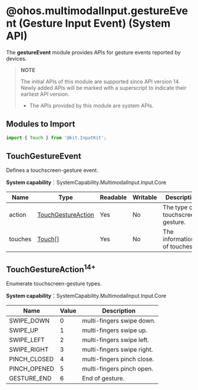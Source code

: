 # @ohos.multimodalInput.gestureEvent (Gesture Input Event) (System API)

The **gestureEvent** module provides APIs for gesture events reported by devices.

>  **NOTE**
>
> The initial APIs of this module are supported since API version 14. Newly added APIs will be marked with a superscript to indicate their earliest API version.
>
> - The APIs provided by this module are system APIs.

## Modules to Import

```js
import { Touch } from '@kit.InputKit';
```

## TouchGestureEvent

Defines a touchscreen-gesture event.

**System capability**：SystemCapability.MultimodalInput.Input.Core

| Name               | Type                      | Readable | Writable | Description             |
| ------------------ | ------------------------- | -------- | -------- | ----------------------- |
| action | [TouchGestureAction](#touchgestureaction14) | Yes   | No   | The type of touchscreen-gesture. |
| touches | [Touch](js-apis-touchevent.md#touch)[] | Yes | No | The information of touches. |

## TouchGestureAction<sup>14+</sup>

Enumerate touchscreen-gesture types.

**System capability**：SystemCapability.MultimodalInput.Input.Core

| Name            | Value  | Description                |
| --------------- | ------ | -------------------------- |
| SWIPE_DOWN      | 0      | multi-fingers swipe down.  |
| SWIPE_UP        | 1      | multi-fingers swipe up.    |
| SWIPE_LEFT      | 2      | multi-fingers swipe left.  |
| SWIPE_RIGHT     | 3      | multi-fingers swipe right. |
| PINCH_CLOSED    | 4      | multi-fingers pinch close. |
| PINCH_OPENED    | 5      | multi-fingers pinch open.  |
| GESTURE_END     | 6      | End of gesture.            |
